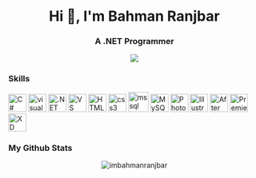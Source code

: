 <h1 align="center" style="text-align: center;">Hi 👋, I'm Bahman Ranjbar</h1>
<h3 align="center" style="text-align: center;">A .NET Programmer</h3>

<div id="header" align="center" style="text-align: center;">
    <img src="https://64.media.tumblr.com/cdadc96caafe6ca605fc34b52f97a1b4/tumblr_mk0s45n8R81rmcgo1o1_250.gifv" />
</div>
<div id="main" align="center" style="text-align: center;">
<h3 style="text-align: left;">Skills</h3>
<p style="text-align: left;">
    <a href="https://docs.microsoft.com/en-us/dotnet/csharp/" target="_blank" rel="noreferrer"><img
            src="https://raw.githubusercontent.com/danielcranney/readme-generator/main/public/icons/skills/csharp-colored.svg"
            width="36" height="36" alt="C#" /></a>
    <a href="https://www.figma.com/" target="_blank" rel="noreferrer"><img
            src="https://raw.githubusercontent.com/danielcranney/readme-generator/main/public/icons/skills/dot-net-colored.svg"
            width="36" height="36" alt="visual-studio" /></a>
    <a href="https://www.figma.com/" target="_blank" rel="noreferrer"><img
            src="https://img.icons8.com/?size=100&id=ezj3zaVtImPg&format=png&color=000000" width="36"
            height="36" alt=".NET" /></a>
    <a href="https://docs.microsoft.com/en-us/cpp/?view=msvc-170" target="_blank" rel="noreferrer"><img
            src="https://raw.githubusercontent.com/danielcranney/readme-generator/main/public/icons/skills/visualstudiocode.svg"
            width="36" height="36" alt="VS Code" /></a>
    <a href="https://developer.mozilla.org/en-US/docs/Glossary/HTML5" target="_blank" rel="noreferrer"><img
            src="https://raw.githubusercontent.com/danielcranney/readme-generator/main/public/icons/skills/html5-colored.svg"
            width="36" height="36" alt="HTML5" /></a>
    <img src="https://cdn.jsdelivr.net/gh/devicons/devicon/icons/css3/css3-original.svg" height="36" alt="css3 logo" />
    <img src="https://www.svgrepo.com/show/303229/microsoft-sql-server-logo.svg" alt="mssql" width="40" height="40" />
    <a href="https://www.mysql.com/" target="_blank" rel="noreferrer"><img
            src="https://raw.githubusercontent.com/danielcranney/readme-generator/main/public/icons/skills/mysql-colored.svg"
            width="36" height="36" alt="MySQL" /></a>
    <a href="https://www.adobe.com/uk/products/photoshop.html" target="_blank" rel="noreferrer">
        <img src="https://raw.githubusercontent.com/danielcranney/readme-generator/main/public/icons/skills/photoshop-colored.svg"
            width="36" height="36" alt="Photoshop" /></a>
    <a href="https://www.adobe.com/uk/products/illustrator.html" target="_blank" rel="noreferrer"><img
            src="https://raw.githubusercontent.com/danielcranney/readme-generator/main/public/icons/skills/illustrator-colored.svg"
            width="36" height="36" alt="Illustrator" /></a>
    <a href="https://www.adobe.com/uk/products/aftereffects.html" target="_blank" rel="noreferrer"><img
            src="https://raw.githubusercontent.com/danielcranney/readme-generator/main/public/icons/skills/aftereffects-colored.svg"
            width="36" height="36" alt="After Effects" /></a>
    <a href="https://www.adobe.com/uk/products/premiere.html" target="_blank" rel="noreferrer"><img
            src="https://raw.githubusercontent.com/danielcranney/readme-generator/main/public/icons/skills/premierepro-colored.svg"
            width="36" height="36" alt="Premiere Pro" /></a>
    <a href="https://www.adobe.com/uk/products/xd.html" target="_blank" rel="noreferrer"><img
            src="https://raw.githubusercontent.com/danielcranney/readme-generator/main/public/icons/skills/xd-colored.svg"
            width="36" height="36" alt="XD" /></a>
</p>
    </div>
    <div id="footer" align="center" style="text-align: center;">
        <h3 style="text-align: left;"><b>My Github Stats</b></h3>
            <p>
            <img align="center"
                src="https://github-readme-stats.vercel.app/api/top-langs?username=imbahmanranjbar&show_icons=true&locale=en&layout=compact"
                    alt="imbahmanranjbar" />
        </p>
        </div>
